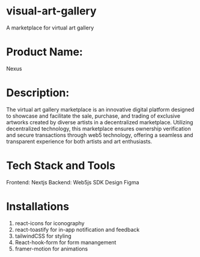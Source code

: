 # visual-art-gallery
  A marketplace for virtual art gallery

# Product Name: 
  Nexus
# Description: 
  The virtual art gallery marketplace is an innovative digital platform designed to showcase and facilitate the sale, purchase, and trading of exclusive artworks created by diverse artists in a  decentralized marketplace. Utilizing decentralized technology, this marketplace ensures ownership verification and secure transactions through web5 technology, offering a seamless and transparent experience for both artists and art enthusiasts.

# Tech Stack and Tools
 Frontend: Nextjs
 Backend: Web5js SDK
 Design Figma

 # Installations
 1. react-icons for iconography
 2. react-toastify for in-app notification and feedback
 3. tailwindCSS for styling
 4. React-hook-form for form manangement
 5. framer-motion for animations
  

